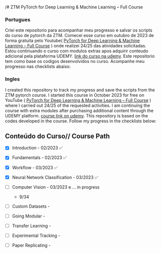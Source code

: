 /# ZTM PyTorch for Deep Learning & Machine Learning – Full Course

### Portugues
Criei este repositorio para acompanhar meu progresso e salvar os scripts do curso de pytorch da ZTM. 
Comecei esse curso em outubro de 2023 de forma gratuita pelo Youtube( [PyTorch for Deep Learning & Machine Learning – Full Course](https://youtu.be/V_xro1bcAuA) ) onde realizei 24/25 das atividades solicitadas. Estou continuando o curso com modulos extras apos adquirir conteudo adicional pela plataforma UDEMY. [link do curso na udemy](https://www.udemy.com/course/pytorch-for-deep-learning/). Este repositorio tem como base os codigos desenvolvidos no curso. Acompanhe meu progresso nas checklists abaixo:

### Ingles 
I created this repository to track my progress and save the scripts from the ZTM pytorch course.
I started this course in October 2023 for free on YouTube ( [PyTorch for Deep Learning & Machine Learning – Full Course](https://youtu.be/V_xro1bcAuA) ) where I carried out 24/25 of the requested activities. I am continuing the course with extra modules after purchasing additional content through the UDEMY platform. [course link on udemy](https://www.udemy.com/course/pytorch-for-deep-learning/). This repository is based on the codes developed in the course. Follow my progress in the checklists below:

## Conteúdo do Curso// Course Path

- [x] Introduction - 02/2023 ✅
- [x] Fundamentals - 02/2023 ✅
- [x] Workflow - 03/2023 ✅
- [x] Neural Network Classification - 03/2023 ✅
- [ ] Computer Vision - 03/2023 e ... in progress
    - 9/34 
- [ ] Custom Datasets - 
- [ ] Going Modular - 
- [ ] Transfer Learning - 
- [ ] Experimental Tracking - 
- [ ] Paper Replicating -



